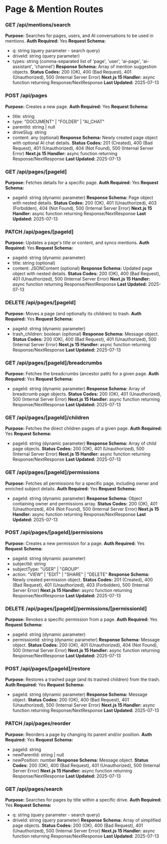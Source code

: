 # Page & Mention Routes

### GET /api/mentions/search

**Purpose:** Searches for pages, users, and AI conversations to be used in mentions.
**Auth Required:** Yes
**Request Schema:**
- q: string (query parameter - search query)
- driveId: string (query parameter)
- types: string (comma-separated list of 'page', 'user', 'ai-page', 'ai-assistant', 'channel')
**Response Schema:** Array of mention suggestion objects.
**Status Codes:** 200 (OK), 400 (Bad Request), 401 (Unauthorized), 500 (Internal Server Error)
**Next.js 15 Handler:** async function returning Response/NextResponse
**Last Updated:** 2025-07-13

### POST /api/pages

**Purpose:** Creates a new page.
**Auth Required:** Yes
**Request Schema:**
- title: string
- type: "DOCUMENT" | "FOLDER" | "AI_CHAT"
- parentId: string | null
- driveSlug: string
- content: any (optional)
**Response Schema:** Newly created page object with optional AI chat details.
**Status Codes:** 201 (Created), 400 (Bad Request), 401 (Unauthorized), 404 (Not Found), 500 (Internal Server Error)
**Next.js 15 Handler:** async function returning Response/NextResponse
**Last Updated:** 2025-07-13

### GET /api/pages/[pageId]

**Purpose:** Fetches details for a specific page.
**Auth Required:** Yes
**Request Schema:**
- pageId: string (dynamic parameter)
**Response Schema:** Page object with nested details.
**Status Codes:** 200 (OK), 401 (Unauthorized), 403 (Forbidden), 404 (Not Found), 500 (Internal Server Error)
**Next.js 15 Handler:** async function returning Response/NextResponse
**Last Updated:** 2025-07-13

### PATCH /api/pages/[pageId]

**Purpose:** Updates a page's title or content, and syncs mentions.
**Auth Required:** Yes
**Request Schema:**
- pageId: string (dynamic parameter)
- title: string (optional)
- content: JSONContent (optional)
**Response Schema:** Updated page object with nested details.
**Status Codes:** 200 (OK), 400 (Bad Request), 401 (Unauthorized), 500 (Internal Server Error)
**Next.js 15 Handler:** async function returning Response/NextResponse
**Last Updated:** 2025-07-13

### DELETE /api/pages/[pageId]

**Purpose:** Moves a page (and optionally its children) to trash.
**Auth Required:** Yes
**Request Schema:**
- pageId: string (dynamic parameter)
- trash_children: boolean (optional)
**Response Schema:** Message object.
**Status Codes:** 200 (OK), 400 (Bad Request), 401 (Unauthorized), 500 (Internal Server Error)
**Next.js 15 Handler:** async function returning Response/NextResponse
**Last Updated:** 2025-07-13

### GET /api/pages/[pageId]/breadcrumbs

**Purpose:** Fetches the breadcrumbs (ancestor path) for a given page.
**Auth Required:** Yes
**Request Schema:**
- pageId: string (dynamic parameter)
**Response Schema:** Array of breadcrumb page objects.
**Status Codes:** 200 (OK), 401 (Unauthorized), 500 (Internal Server Error)
**Next.js 15 Handler:** async function returning Response/NextResponse
**Last Updated:** 2025-07-13

### GET /api/pages/[pageId]/children

**Purpose:** Fetches the direct children pages of a given page.
**Auth Required:** Yes
**Request Schema:**
- pageId: string (dynamic parameter)
**Response Schema:** Array of child page objects.
**Status Codes:** 200 (OK), 401 (Unauthorized), 500 (Internal Server Error)
**Next.js 15 Handler:** async function returning Response/NextResponse
**Last Updated:** 2025-07-13

### GET /api/pages/[pageId]/permissions

**Purpose:** Fetches all permissions for a specific page, including owner and enriched subject details.
**Auth Required:** Yes
**Request Schema:**
- pageId: string (dynamic parameter)
**Response Schema:** Object containing owner and permissions array.
**Status Codes:** 200 (OK), 401 (Unauthorized), 404 (Not Found), 500 (Internal Server Error)
**Next.js 15 Handler:** async function returning Response/NextResponse
**Last Updated:** 2025-07-13

### POST /api/pages/[pageId]/permissions

**Purpose:** Creates a new permission for a page.
**Auth Required:** Yes
**Request Schema:**
- pageId: string (dynamic parameter)
- subjectId: string
- subjectType: "USER" | "GROUP"
- action: "VIEW" | "EDIT" | "SHARE" | "DELETE"
**Response Schema:** Newly created permission object.
**Status Codes:** 201 (Created), 400 (Bad Request), 401 (Unauthorized), 403 (Forbidden), 500 (Internal Server Error)
**Next.js 15 Handler:** async function returning Response/NextResponse
**Last Updated:** 2025-07-13

### DELETE /api/pages/[pageId]/permissions/[permissionId]

**Purpose:** Revokes a specific permission from a page.
**Auth Required:** Yes
**Request Schema:**
- pageId: string (dynamic parameter)
- permissionId: string (dynamic parameter)
**Response Schema:** Message object.
**Status Codes:** 200 (OK), 401 (Unauthorized), 404 (Not Found), 500 (Internal Server Error)
**Next.js 15 Handler:** async function returning Response/NextResponse
**Last Updated:** 2025-07-13

### POST /api/pages/[pageId]/restore

**Purpose:** Restores a trashed page (and its trashed children) from the trash.
**Auth Required:** Yes
**Request Schema:**
- pageId: string (dynamic parameter)
**Response Schema:** Message object.
**Status Codes:** 200 (OK), 400 (Bad Request), 401 (Unauthorized), 500 (Internal Server Error)
**Next.js 15 Handler:** async function returning Response/NextResponse
**Last Updated:** 2025-07-13

### PATCH /api/pages/reorder

**Purpose:** Reorders a page by changing its parent and/or position.
**Auth Required:** Yes
**Request Schema:**
- pageId: string
- newParentId: string | null
- newPosition: number
**Response Schema:** Message object.
**Status Codes:** 200 (OK), 400 (Bad Request), 401 (Unauthorized), 500 (Internal Server Error)
**Next.js 15 Handler:** async function returning Response/NextResponse
**Last Updated:** 2025-07-13

### GET /api/pages/search

**Purpose:** Searches for pages by title within a specific drive.
**Auth Required:** Yes
**Request Schema:**
- q: string (query parameter - search query)
- driveId: string (query parameter)
**Response Schema:** Array of simplified page objects.
**Status Codes:** 200 (OK), 400 (Bad Request), 401 (Unauthorized), 500 (Internal Server Error)
**Next.js 15 Handler:** async function returning Response/NextResponse
**Last Updated:** 2025-07-13